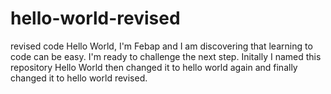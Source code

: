 # hello-world-revised
revised code
Hello World, I'm Febap and I am discovering that learning to code can be easy. I'm ready to challenge the next step. Initally I named this repository Hello World then changed it to hello world again and finally changed it to hello world revised.
